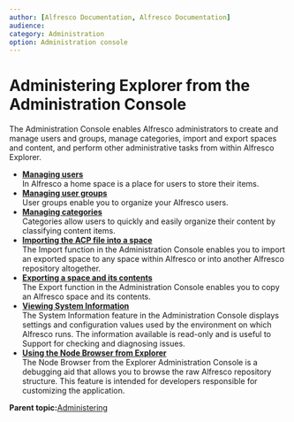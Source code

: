 ```yaml
---
author: [Alfresco Documentation, Alfresco Documentation]
audience: 
category: Administration
option: Administration console
---
```


# Administering Explorer from the Administration Console

The Administration Console enables Alfresco administrators to create and manage users and groups, manage categories, import and export spaces and content, and perform other administrative tasks from within Alfresco Explorer.

-   **[Managing users](../concepts/cuh-manage-users.md)**  
In Alfresco a home space is a place for users to store their items.
-   **[Managing user groups](../concepts/cuh-usergroups-manage.md)**  
User groups enable you to organize your Alfresco users.
-   **[Managing categories](../concepts/cuh-manage-categories.md)**  
Categories allow users to quickly and easily organize their content by classifying content items.
-   **[Importing the ACP file into a space](../tasks/tuh-admin-import.md)**  
The Import function in the Administration Console enables you to import an exported space to any space within Alfresco or into another Alfresco repository altogether.
-   **[Exporting a space and its contents](../tasks/tuh-admin-export.md)**  
The Export function in the Administration Console enables you to copy an Alfresco space and its contents.
-   **[Viewing System Information](../tasks/tuh-admin-systeminformation.md)**  
The System Information feature in the Administration Console displays settings and configuration values used by the environment on which Alfresco runs. The information available is read-only and is useful to Support for checking and diagnosing issues.
-   **[Using the Node Browser from Explorer](../tasks/tuh-admin-nodebrowser.md)**  
The Node Browser from the Explorer Administration Console is a debugging aid that allows you to browse the raw Alfresco repository structure. This feature is intended for developers responsible for customizing the application.

**Parent topic:**[Administering](../concepts/ch-administering.md)

